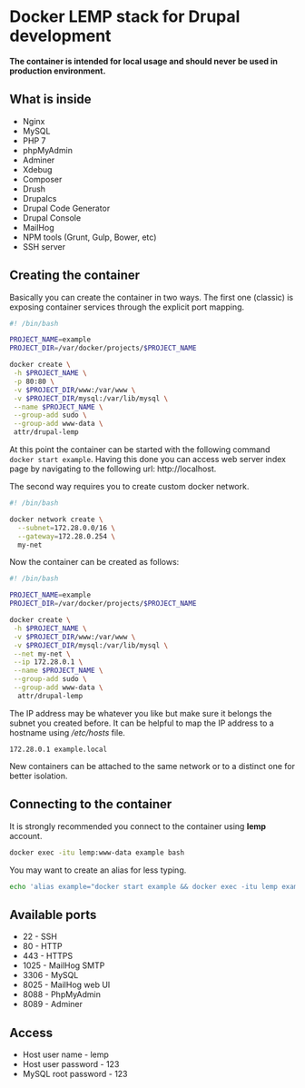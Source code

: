 # Docker LEMP stack for Drupal development

**The container is intended for local usage and should never be used in production environment.**

## What is inside

* Nginx
* MySQL
* PHP 7
* phpMyAdmin
* Adminer
* Xdebug
* Composer
* Drush
* Drupalcs
* Drupal Code Generator
* Drupal Console
* MailHog
* NPM tools (Grunt, Gulp, Bower, etc)
* SSH server

## Creating the container

Basically you can create the container in two ways. The first one (classic) is exposing container services through the explicit port mapping.
```bash
#! /bin/bash

PROJECT_NAME=example
PROJECT_DIR=/var/docker/projects/$PROJECT_NAME

docker create \
 -h $PROJECT_NAME \
 -p 80:80 \
 -v $PROJECT_DIR/www:/var/www \
 -v $PROJECT_DIR/mysql:/var/lib/mysql \
 --name $PROJECT_NAME \
 --group-add sudo \
 --group-add www-data \
 attr/drupal-lemp
```
At this point the container can be started with the following command `docker start example`.
Having this done you can access web server index page by navigating to the following url: http://localhost.

The second way requires you to create custom docker network.
```bash
#! /bin/bash

docker network create \
  --subnet=172.28.0.0/16 \
  --gateway=172.28.0.254 \
  my-net
```
Now the container can be created as follows:
```bash
#! /bin/bash

PROJECT_NAME=example
PROJECT_DIR=/var/docker/projects/$PROJECT_NAME

docker create \
 -h $PROJECT_NAME \
 -v $PROJECT_DIR/www:/var/www \
 -v $PROJECT_DIR/mysql:/var/lib/mysql \
 --net my-net \
 --ip 172.28.0.1 \
 --name $PROJECT_NAME \
 --group-add sudo \
 --group-add www-data \
  attr/drupal-lemp
```
The IP address may be whatever you like but make sure it belongs the subnet you created before. It can be helpful to map the IP address to a hostname using _/etc/hosts_ file.
```
172.28.0.1 example.local
```
New containers can be attached to the same network or to a distinct one for better isolation.

## Connecting to the container

It is strongly recommended you connect to the container using **lemp** account.
```bash
docker exec -itu lemp:www-data example bash
```
You may want to create an alias for less typing.
```bash
echo 'alias example="docker start example && docker exec -itu lemp example bash"' >> ~/.bashrc
```

## Available ports
* 22 - SSH
* 80 - HTTP
* 443 - HTTPS
* 1025 - MailHog SMTP
* 3306 - MySQL
* 8025 - MailHog web UI
* 8088 - PhpMyAdmin
* 8089 - Adminer

## Access
* Host user name - lemp
* Host user password - 123
* MySQL root password - 123
